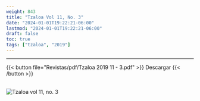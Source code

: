 ```yaml
---
weight: 843
title: "Tzaloa Vol 11, No. 3"
date: "2024-01-01T19:22:21-06:00"
lastmod: "2024-01-01T19:22:21-06:00"
draft: false
toc: true
tags: ["tzaloa", "2019"]
---
```

- - - - - - - - -
{{< button file="Revistas/pdf/Tzaloa 2019 11 - 3.pdf" >}}   Descargar {{< /button >}} 
######
![Tzaloa vol 11, no. 3](images/portada/11-3.jpeg)